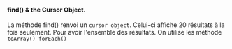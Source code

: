 #### find() & the Cursor Object.

La méthode find() renvoi un `cursor object`. Celui-ci affiche 20 résultats à la fois seulement.
Pour avoir l'ensemble des résultats. On utilise les méthode `toArray() forEach()`

```shell

```
